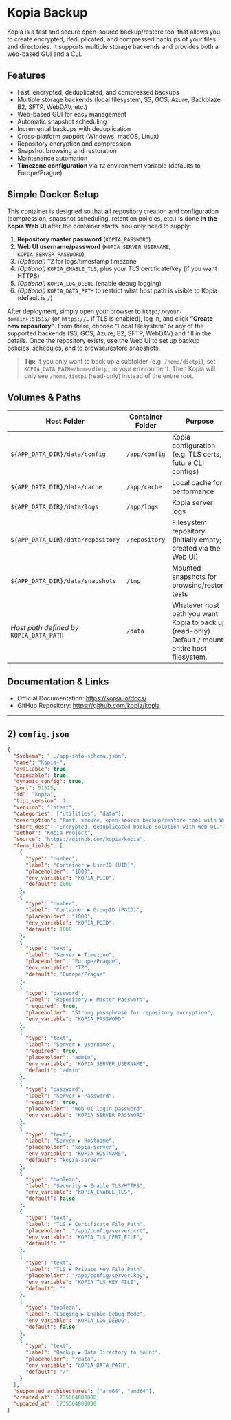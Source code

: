 # Kopia Backup

Kopia is a fast and secure open-source backup/restore tool that allows you to create encrypted, deduplicated, and compressed backups of your files and directories. It supports multiple storage backends and provides both a web-based GUI and a CLI.

## Features
- Fast, encrypted, deduplicated, and compressed backups
- Multiple storage backends (local filesystem, S3, GCS, Azure, Backblaze B2, SFTP, WebDAV, etc.)
- Web-based GUI for easy management
- Automatic snapshot scheduling
- Incremental backups with deduplication
- Cross-platform support (Windows, macOS, Linux)
- Repository encryption and compression
- Snapshot browsing and restoration
- Maintenance automation
- **Timezone configuration** via `TZ` environment variable (defaults to Europe/Prague)

## Simple Docker Setup

This container is designed so that **all** repository creation and configuration (compression, snapshot scheduling, retention policies, etc.) is done **in the Kopia Web UI** after the container starts. You only need to supply:

1. **Repository master password** (`KOPIA_PASSWORD`)  
2. **Web UI username/password** (`KOPIA_SERVER_USERNAME`, `KOPIA_SERVER_PASSWORD`)  
3. *(Optional)* `TZ` for logs/timestamp timezone  
4. *(Optional)* `KOPIA_ENABLE_TLS`, plus your TLS certificate/key (if you want HTTPS)  
5. *(Optional)* `KOPIA_LOG_DEBUG` (enable debug logging)  
6. *(Optional)* `KOPIA_DATA_PATH` to restrict what host path is visible to Kopia (default is `/`)

After deployment, simply open your browser to `http://<your-domain>:51515/` (or `https://…` if TLS is enabled), log in, and click **“Create new repository”**. From there, choose “Local filesystem” or any of the supported backends (S3, GCS, Azure, B2, SFTP, WebDAV) and fill in the details. Once the repository exists, use the Web UI to set up backup policies, schedules, and to browse/restore snapshots.

> **Tip:** If you only want to back up a subfolder (e.g. `/home/dietpi`), set `KOPIA_DATA_PATH=/home/dietpi` in your environment. Then Kopia will only see `/home/dietpi` (read-only) instead of the entire root.

## Volumes & Paths

| Host Folder                             | Container Folder | Purpose                                                                                                     |
|-----------------------------------------|------------------|-------------------------------------------------------------------------------------------------------------|
| `${APP_DATA_DIR}/data/config`           | `/app/config`    | Kopia configuration (e.g. TLS certs, future CLI configs)                                                    |
| `${APP_DATA_DIR}/data/cache`            | `/app/cache`     | Local cache for performance                                                                                |
| `${APP_DATA_DIR}/data/logs`             | `/app/logs`      | Kopia server logs                                                                                           |
| `${APP_DATA_DIR}/data/repository`       | `/repository`    | Filesystem repository (initially empty; created via the Web UI)                                             |
| `${APP_DATA_DIR}/data/snapshots`        | `/tmp`           | Mounted snapshots for browsing/restore tests                                                                |
| *Host path defined by* `KOPIA_DATA_PATH` | `/data`          | Whatever host path you want Kopia to back up (read-only). Default `/` mounts entire host filesystem. |

## Documentation & Links

- Official Documentation: https://kopia.io/docs/  
- GitHub Repository: https://github.com/kopia/kopia

---

## 2) `config.json`

```json
{
  "$schema": "../app-info-schema.json",
  "name": "Kopia+",
  "available": true,
  "exposable": true,
  "dynamic_config": true,
  "port": 51515,
  "id": "kopia",
  "tipi_version": 1,
  "version": "latest",
  "categories": ["utilities", "data"],
  "description": "Fast, secure, open-source backup/restore tool with Web UI. All repo creation and policies are done in the Web UI.",
  "short_desc": "Encrypted, deduplicated backup solution with Web UI.",
  "author": "Kopia Project",
  "source": "https://github.com/kopia/kopia",
  "form_fields": [
    {
      "type": "number",
      "label": "Container ▶ UserID (UID)",
      "placeholder": "1000",
      "env_variable": "KOPIA_PUID",
      "default": 1000
    },
    {
      "type": "number",
      "label": "Container ▶ GroupID (PGID)",
      "placeholder": "1000",
      "env_variable": "KOPIA_PGID",
      "default": 1000
    },
    {
      "type": "text",
      "label": "Server ▶ Timezone",
      "placeholder": "Europe/Prague",
      "env_variable": "TZ",
      "default": "Europe/Prague"
    },
    {
      "type": "password",
      "label": "Repository ▶ Master Password",
      "required": true,
      "placeholder": "Strong passphrase for repository encryption",
      "env_variable": "KOPIA_PASSWORD"
    },
    {
      "type": "text",
      "label": "Server ▶ Username",
      "required": true,
      "placeholder": "admin",
      "env_variable": "KOPIA_SERVER_USERNAME",
      "default": "admin"
    },
    {
      "type": "password",
      "label": "Server ▶ Password",
      "required": true,
      "placeholder": "Web UI login password",
      "env_variable": "KOPIA_SERVER_PASSWORD"
    },
    {
      "type": "text",
      "label": "Server ▶ Hostname",
      "placeholder": "kopia-server",
      "env_variable": "KOPIA_HOSTNAME",
      "default": "kopia-server"
    },
    {
      "type": "boolean",
      "label": "Security ▶ Enable TLS/HTTPS",
      "env_variable": "KOPIA_ENABLE_TLS",
      "default": false
    },
    {
      "type": "text",
      "label": "TLS ▶ Certificate File Path",
      "placeholder": "/app/config/server.crt",
      "env_variable": "KOPIA_TLS_CERT_FILE",
      "default": ""
    },
    {
      "type": "text",
      "label": "TLS ▶ Private Key File Path",
      "placeholder": "/app/config/server.key",
      "env_variable": "KOPIA_TLS_KEY_FILE",
      "default": ""
    },
    {
      "type": "boolean",
      "label": "Logging ▶ Enable Debug Mode",
      "env_variable": "KOPIA_LOG_DEBUG",
      "default": false
    },
    {
      "type": "text",
      "label": "Backup ▶ Data Directory to Mount",
      "placeholder": "/data",
      "env_variable": "KOPIA_DATA_PATH",
      "default": "/"
    }
  ],
  "supported_architectures": ["arm64", "amd64"],
  "created_at": 1735564800000,
  "updated_at": 1735564800000
}
